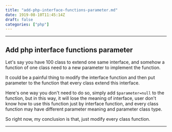 ```yaml
---
title: "add-php-interface-functions-parameter.md"
date: 1919-08-10T11:45:14Z
draft: false
categories: ["php"]
---
```




---

## Add php interface functions parameter

Let's say you have 100 class to extend one same interface, and somehow a function of one class need to a new parameter to implement the function.

It could be a painful thing to modify the interface function and then put parameter to the function that every class extend this interface.

Here's one way you don't need to do so, simply add `$parameter=null` to the function, but in this way, it will lose the meaning of interface, user don't know how to use this function just by interface function, and every class function may have different parameter meaning and parameter class type. 

So right now, my conclusion is that, just modify every class function.


---

